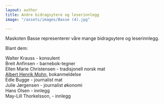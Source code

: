 ```yaml
---
layout: author
title: Andre bidragsytere og leserinnlegg
image: "/assets/images/Basse (4).jpg"

---
```

Maskoten Basse representerer våre mange bidragsytere og leserinnlegg.

Blant dem:

Walter Krauss - konsulent  
Breit Anfinsen - barnebok-tegner  
Ellen Marie Christensen - tradisjonell norsk mat  
[Albert Henrik Mohn,](https://helping.no/author/albert-henrik-mohn) bokanmeldelse  
Edle Bugge - journalist mat  
Julie Jørgensen - journalist økonomi  
Hans Olsen - innlegg  
May-Lill Thorkelsson, - innlegg